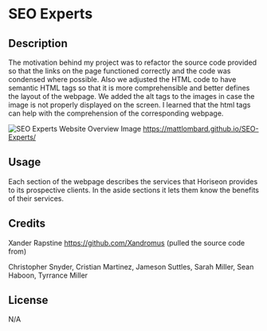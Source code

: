 # SEO Experts

## Description

The motivation behind my project was to refactor the source code provided so that the links on the page functioned correctly and the code was condensed where possible. Also we adjusted the HTML code to have semantic HTML tags so that it is more comprehensible and better defines the layout of the webpage. We added the alt tags to the images in case the image is not properly displayed on the screen. I learned that the html tags can help with the comprehension of the corresponding webpage. 

![SEO Experts Website Overview Image](assets/images/_C__Users_ncmat_OneDrive_Desktop_Bootcamp_Modules_module-01_SEO-Experts_Develop_index.html.png)
https://mattlombard.github.io/SEO-Experts/

## Usage

Each section of the webpage describes the services that Horiseon provides to its prospective clients. In the aside sections it lets them know the benefits of their services. 

## Credits

Xander Rapstine https://github.com/Xandromus (pulled the source code from)

Christopher Snyder, Cristian Martinez, Jameson Suttles, Sarah Miller, Sean Haboon, Tyrrance Miller

## License
N/A





